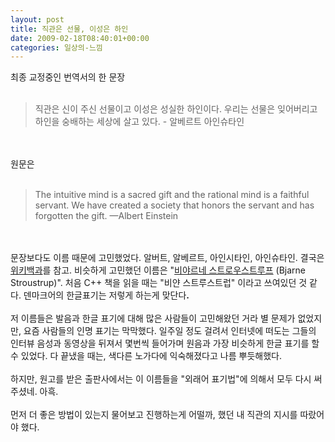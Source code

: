 ```yaml
---
layout: post
title: 직관은 선물, 이성은 하인
date: 2009-02-18T08:40:01+00:00
categories: 일상의-느낌
---
```

최종 교정중인 번역서의 한 문장 <br />
<br />
<blockquote>직관은 신이 주신 선물이고 이성은 성실한 하인이다. 우리는 선물은 잊어버리고 하인을 숭배하는 세상에 살고 있다. - 알베르트 아인슈타인</blockquote><br />
<br />
원문은<br />
<br />
<blockquote>The intuitive mind is a sacred gift and the rational mind is a faithful servant. We have created a society that honors the servant and has forgotten the gift. —Albert Einstein</blockquote><br />
<br />
문장보다도 이름 때문에 고민했었다. 알버트, 알베르트, 아인시타인, 아인슈타인. 결국은 <a href="http://ko.wikipedia.org/wiki/%EC%95%84%EC%9D%B8%EC%8A%88%ED%83%80%EC%9D%B8" target="_blank">위키백과</a>를 참고. 비슷하게 고민했던 이름은 "<a href="http://ko.wikipedia.org/wiki/%EB%B9%84%EC%95%BC%EB%84%A4_%EC%8A%A4%ED%8A%B8%EB%A1%AD%EC%8A%A4%ED%8A%B8%EB%A3%B9" target="_blank">비야르네 스트로우스트루프</a> (Bjarne Stroustrup)". 처음 C++ 책을 읽을 때는 "비얀 스트루스트럽" 이라고 쓰여있던 것 같다. 덴마크어의 한글표기는 저렇게 하는게 맞단다<b>.</b><br />
<br />
저 이름들은 발음과 한글 표기에 대해 많은 사람들이 고민해왔던 거라 별 문제가 없었지만, 요즘 사람들의 인명 표기는 막막했다. 일주일 정도 걸려서 인터넷에 떠도는 그들의 인터뷰 음성과 동영상을 뒤져서 몇번씩 들어가며 원음과 가장 비슷하게 한글 표기를 할 수 있었다. 다 끝냈을 때는, 색다른 노가다에 익숙해졌다고 나름 뿌듯해했다.<br />
<br />
하지만, 원고를 받은 출판사에서는 이 이름들을 "외래어 표기법"에 의해서 모두 다시 써주셨네. 아흑. <br />
<br />
먼저 더 좋은 방법이 있는지 물어보고 진행하는게 어떨까, 했던 내 직관의 지시를 따랐어야 했다.
